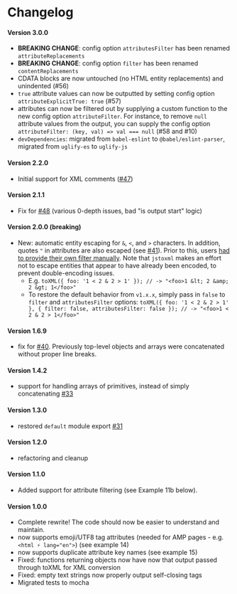 # Changelog

#### Version 3.0.0

-   **BREAKING CHANGE**: config option `attributesFilter` has been renamed `attributeReplacements`
-   **BREAKING CHANGE**: config option `filter` has been renamed `contentReplacements`
-   CDATA blocks are now untouched (no HTML entity replacements) and unindented (#56)
-   `true` attribute values can now be outputted by setting config option `attributeExplicitTrue: true` (#57)
-   attributes can now be filtered out by supplying a custom function to the new config option `attributeFilter`. For instance, to remove `null` attribute values from the output, you can supply the config option `attributeFilter: (key, val) => val === null` (#58 and #10)
-   `devDependencies`: migrated from `babel-eslint` to `@babel/eslint-parser`, migrated from `uglify-es` to `uglify-js`

#### Version 2.2.0

-   Initial support for XML comments ([#47](https://github.com/davidcalhoun/jstoxml/issues/47))

#### Version 2.1.1

-   Fix for [#48](https://github.com/davidcalhoun/jstoxml/issues/48) (various 0-depth issues, bad "is output start" logic)

#### Version 2.0.0 (breaking)

-   New: automatic entity escaping for `&`, `<`, and `>` characters. In addition, quotes `"` in attributes are also escaped (see [#41](/../../issues/41)). Prior to this, users [had to provide their own filter manually](https://github.com/davidcalhoun/jstoxml/issues/4#issuecomment-19165730). Note that `jstoxml` makes an effort not to escape entities that appear to have already been encoded, to prevent double-encoding issues.
    -   E.g. `toXML({ foo: '1 < 2 & 2 > 1' }); // -> "<foo>1 &lt; 2 &amp; 2 &gt; 1</foo>"`
    -   To restore the default behavior from `v1.x.x`, simply pass in `false` to `filter` and `attributesFilter` options:
        `toXML({ foo: '1 < 2 & 2 > 1' }, { filter: false, attributesFilter: false }); // -> "<foo>1 < 2 & 2 > 1</foo>"`

#### Version 1.6.9

-   fix for [#40](https://github.com/davidcalhoun/jstoxml/issues/47). Previously top-level objects and arrays were concatenated without proper line breaks.

#### Version 1.4.2

-   support for handling arrays of primitives, instead of simply concatenating [#33](/../../issues/33)

#### Version 1.3.0

-   restored `default` module export [#31](/../../issues/31)

#### Version 1.2.0

-   refactoring and cleanup

#### Version 1.1.0

-   Added support for attribute filtering (see Example 11b below).

#### Version 1.0.0

-   Complete rewrite! The code should now be easier to understand and maintain.
-   now supports emoji/UTF8 tag attributes (needed for AMP pages - e.g. `<html ⚡ lang="en">`) (see example 14)
-   now supports duplicate attribute key names (see example 15)
-   Fixed: functions returning objects now have now that output passed through toXML for XML conversion
-   Fixed: empty text strings now properly output self-closing tags
-   Migrated tests to mocha
